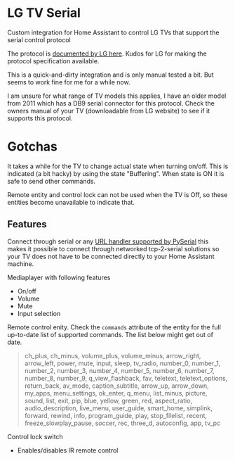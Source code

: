# LG TV Serial

Custom integration for Home Assistant to control LG TVs that support the serial control protocol

The protocol is [documented by LG here](https://www.lg.com/ca_en/support/product-support/troubleshoot/help-library/cs-CT20098005-20153058982994/). Kudos for LG for making the protocol specification available.

This is a quick-and-dirty integration and is only manual tested a bit. But seems to work fine for me for a while now. 

I am unsure for what range of TV models this applies, I have an older model from 2011 which has a DB9 serial connector for this protocol. Check the owners manual of your TV (downloadable from LG website) to see if it supports this protocol.

# Gotchas

It takes a while for the TV to change actual state when turning on/off. This is indicated (a bit hacky) by using the state "Buffering". When state is ON it is safe to send other commands.

Remote entity and control lock can not be used when the TV is Off, so these entities become unavailable to indicate that.

## Features

Connect through serial or any [URL handler supported by PySerial](https://pyserial.readthedocs.io/en/latest/url_handlers.html) this makes it possible to connect through networked tcp-2-serial solutions so your TV does not have to be connected directly to your Home Assistant machine.

Mediaplayer with following features
* On/off
* Volume
* Mute
* Input selection

Remote control enity. Check the `commands` attribute of the entity for the full up-to-date list of supported commands. The list below might get out of date.

>ch_plus, ch_minus, volume_plus, volume_minus, arrow_right, arrow_left, power, mute, input, sleep, tv_radio, number_0, number_1, number_2, number_3, number_4, number_5, number_6, number_7, number_8, number_9, q_view_flashback, fav, teletext, teletext_options, return_back, av_mode, caption_subtitle, arrow_up, arrow_down, my_apps, menu_settings, ok_enter, q_menu, list_minus, picture, sound, list, exit, pip, blue, yellow, green, red, aspect_ratio, audio_description, live_menu, user_guide, smart_home, simplink, forward, rewind, info, program_guide, play, stop_filelist, recent, freeze_slowplay_pause, soccer, rec, three_d, autoconfig, app, tv_pc

Control lock switch
* Enables/disables IR remote control

